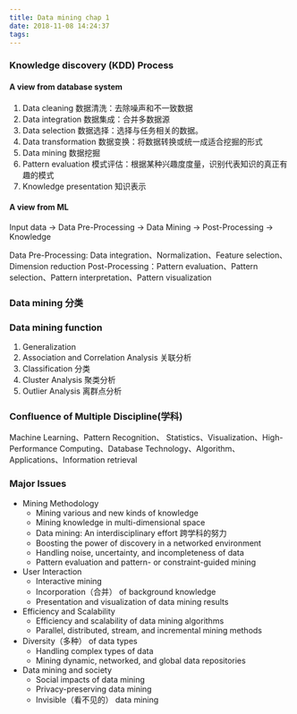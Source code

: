 ```yaml
---
title: Data mining chap 1
date: 2018-11-08 14:24:37
tags:
---
```


### Knowledge discovery (KDD) Process
#### A view from database system
1. Data cleaning 数据清洗：去除噪声和不一致数据
2. Data integration 数据集成：合并多数据源
3. Data selection 数据选择：选择与任务相关的数据。
4. Data transformation 数据变换：将数据转换或统一成适合挖掘的形式
5. Data mining 数据挖掘
6. Pattern evaluation 模式评估：根据某种兴趣度度量，识别代表知识的真正有趣的模式
7. Knowledge presentation 知识表示

#### A view from ML

Input data -> Data Pre-Processing -> Data Mining -> Post-Processing -> Knowledge

Data Pre-Processing: Data integration、Normalization、Feature selection、Dimension reduction
Post-Processing：Pattern evaluation、Pattern selection、Pattern interpretation、Pattern visualization

### Data mining 分类

### Data mining function
1. Generalization
2. Association and Correlation Analysis 关联分析
3. Classification 分类
4. Cluster Analysis 聚类分析
5. Outlier Analysis 离群点分析

### Confluence of Multiple Discipline(学科)
Machine Learning、Pattern Recognition、 Statistics、Visualization、High-Performance Computing、Database Technology、Algorithm、Applications、Information retrieval

### Major Issues 
- Mining Methodology
  - Mining various and new kinds of knowledge
  - Mining knowledge in multi-dimensional space
  - Data mining: An interdisciplinary effort 跨学科的努力
  - Boosting the power of discovery in a networked environment
  - Handling noise, uncertainty, and incompleteness of data
  - Pattern evaluation and pattern- or constraint-guided mining
- User Interaction
  - Interactive mining
  - Incorporation（合并） of background knowledge
  - Presentation and visualization of data mining results
- Efficiency and Scalability
  - Efficiency and scalability of data mining algorithms
  - Parallel, distributed, stream, and incremental mining methods
- Diversity（多种） of data types
  - Handling complex types of data
  - Mining dynamic, networked, and global data repositories
- Data mining and society
  - Social impacts of data mining
  - Privacy-preserving data mining
  - Invisible（看不见的） data mining





